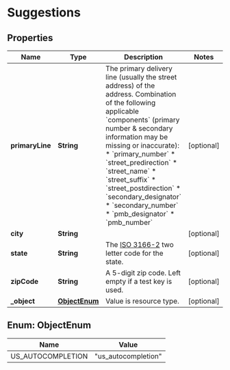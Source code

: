 

# Suggestions


## Properties

Name | Type | Description | Notes
------------ | ------------- | ------------- | -------------
**primaryLine** | **String** | The primary delivery line (usually the street address) of the address. Combination of the following applicable &#x60;components&#x60; (primary number &amp; secondary information may be missing or inaccurate): * &#x60;primary_number&#x60; * &#x60;street_predirection&#x60; * &#x60;street_name&#x60; * &#x60;street_suffix&#x60; * &#x60;street_postdirection&#x60; * &#x60;secondary_designator&#x60; * &#x60;secondary_number&#x60; * &#x60;pmb_designator&#x60; * &#x60;pmb_number&#x60;  |  [optional]
**city** | **String** |  |  [optional]
**state** | **String** | The [ISO 3166-2](https://en.wikipedia.org/wiki/ISO_3166-2) two letter code for the state.  |  [optional]
**zipCode** | **String** | A 5-digit zip code. Left empty if a test key is used. |  [optional]
**_object** | [**ObjectEnum**](#ObjectEnum) | Value is resource type. |  [optional]



## Enum: ObjectEnum

Name | Value
---- | -----
US_AUTOCOMPLETION | &quot;us_autocompletion&quot;



